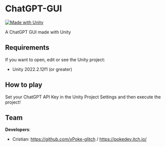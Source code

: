 # ChatGPT-GUI
[![Made with Unity](https://img.shields.io/badge/Made%20with-Unity-57b9d3.svg?style=flat&logo=unity)](https://www.unity.com)

A ChatGPT GUI made with Unity



## Requirements

If you want to open, edit or see the Unity project:
* Unity 2022.2.12f1 (or greater)

## How to play

Set your ChatGPT API Key in the Unity Project Settings and then execute the project!

## Team

**Developers**:
* Cristian: https://github.com/xPoke-glitch / https://pokedev.itch.io/
